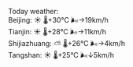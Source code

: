Today weather:  
Beijing: ☀️   🌡️+30°C 🌬️→19km/h  
Tianjin: ☀️   🌡️+28°C 🌬️→11km/h  
Shijiazhuang: ⛅️  🌡️+26°C 🌬️→4km/h  
Tangshan: ☀️   🌡️+25°C 🌬️↓5km/h  
